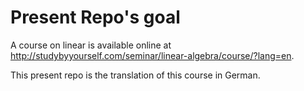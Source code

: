 # Present Repo's goal  

A course on linear is available online at http://studybyyourself.com/seminar/linear-algebra/course/?lang=en.

This present repo is the translation of this course in German.
